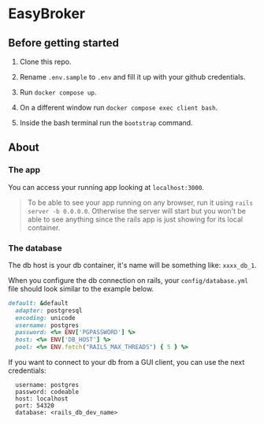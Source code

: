 # EasyBroker

## Before getting started

1. Clone this repo.

2. Rename `.env.sample` to `.env` and fill it up with your github credentials.

3. Run `docker compose up`.

4. On a different window run `docker compose exec client bash`.

5. Inside the bash terminal run the `bootstrap` command.

## About

### The app

You can access your running app looking at `localhost:3000`.

> To be able to see your app running on any browser, run it using `rails server -b 0.0.0.0`.
> Otherwise the server will start but you won't be able to see anything since the rails app is just showing for its local container.

### The database

The db host is your db container, it's name will be something like: `xxxx_db_1`.

When you configure the db connection on rails, your `config/database.yml` file should look similar to the example below.

```ruby
default: &default
  adapter: postgresql
  encoding: unicode
  username: postgres
  password: <%= ENV['PGPASSWORD'] %>
  host: <%= ENV['DB_HOST'] %>
  pool: <%= ENV.fetch("RAILS_MAX_THREADS") { 5 } %>
```

If you want to connect to your db from a GUI client, you can use the next credentials:

```
  username: postgres
  password: codeable
  host: localhost
  port: 54320
  database: <rails_db_dev_name>
```